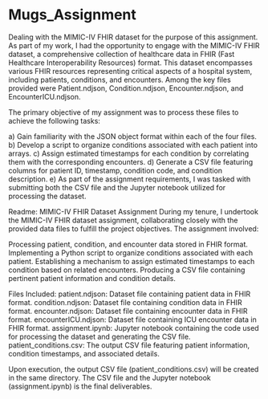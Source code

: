 # Mugs_Assignment
Dealing with the MIMIC-IV FHIR dataset for the purpose of this assignment.
As part of my work, I had the opportunity to engage with the MIMIC-IV FHIR dataset, a comprehensive collection of healthcare data in FHIR (Fast Healthcare Interoperability Resources) format. This dataset encompasses various FHIR resources representing critical aspects of a hospital system, including patients, conditions, and encounters. Among the key files provided were Patient.ndjson, Condition.ndjson, Encounter.ndjson, and EncounterICU.ndjson.

The primary objective of my assignment was to process these files to achieve the following tasks:

a) Gain familiarity with the JSON object format within each of the four files.
b) Develop a script to organize conditions associated with each patient into arrays.
c) Assign estimated timestamps for each condition by correlating them with the corresponding encounters.
d) Generate a CSV file featuring columns for patient ID, timestamp, condition code, and condition description.
e) As part of the assignment requirements, I was tasked with submitting both the CSV file and the Jupyter notebook utilized for processing the dataset.

Readme:
MIMIC-IV FHIR Dataset Assignment
During my tenure, I undertook the MIMIC-IV FHIR dataset assignment, collaborating closely with the provided data files to fulfill the project objectives. The assignment involved:

Processing patient, condition, and encounter data stored in FHIR format.
Implementing a Python script to organize conditions associated with each patient.
Establishing a mechanism to assign estimated timestamps to each condition based on related encounters.
Producing a CSV file containing pertinent patient information and condition details.

Files Included:
patient.ndjson: Dataset file containing patient data in FHIR format.
condition.ndjson: Dataset file containing condition data in FHIR format.
encounter.ndjson: Dataset file containing encounter data in FHIR format.
encounterICU.ndjson: Dataset file containing ICU encounter data in FHIR format.
assignment.ipynb: Jupyter notebook containing the code used for processing the dataset and generating the CSV file.
patient_conditions.csv: The output CSV file featuring patient information, condition timestamps, and associated details.

Upon execution, the output CSV file (patient_conditions.csv) will be created in the same directory.
The CSV file and the Jupyter notebook (assignment.ipynb) is the final deliverables.
